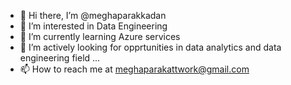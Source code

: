 - 👋 Hi there, I’m @meghaparakkadan
- 👀 I’m interested in Data Engineering
- 🌱 I’m currently learning Azure services
- 💞️ I’m actively looking for opprtunities in data analytics and data engineering field ...
- 📫 How to reach me at meghaparakattwork@gmail.com
<!---
meghaparakadan/meghaparakadan is a ✨ special ✨ repository because its `README.md` (this file) appears on your GitHub profile.
You can click the Preview link to take a look at your changes.
--->
